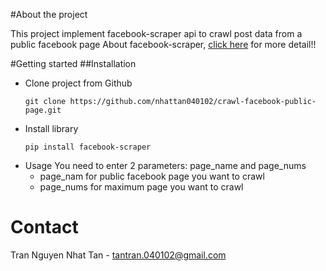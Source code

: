 #About the project

This project implement facebook-scraper api to crawl post data from a public facebook page 
About facebook-scraper, <a href="https://github.com/kevinzg/facebook-scraper"> click here</a> for more detail!!

#Getting started
##Installation
- Clone project from Github
    ```
    git clone https://github.com/nhattan040102/crawl-facebook-public-page.git
    ```
- Install library
    ```
    pip install facebook-scraper
    ```
- Usage
You need to enter 2 parameters: page_name and page_nums 
	- page_nam for public facebook page you want to crawl
	- page_nums for maximum page you want to crawl

# Contact
Tran Nguyen Nhat Tan - tantran.040102@gmail.com
